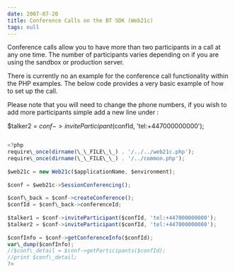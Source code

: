 ```yaml
---
date: 2007-07-20
title: Conference Calls on the BT SDK (Web21c)
tags: null
---
```

Conference calls allow you to have more than two participants in a call at any one time. The number of participants varies depending on if you are using the sandbox or production server.  
  
There is currently no an example for the conference call functionality within the PHP examples. The below code provides a very basic example of how to set up the call.  
  
Please note that you will need to change the phone numbers, if you wish to add more participants simple add a new line under :  
  
$talker2 = $conf->inviteParticipant($confId, 'tel:+447000000000');  
  
```js

<?php  
require\_once(dirname(\_\_FILE\_\_) . '/../../web21c.php');  
require\_once(dirname(\_\_FILE\_\_) . '/../common.php');  
  
$web21c = new Web21c($applicationName, $environment);  
  
$conf = $web21c->SessionConferencing();  
  
$conf\_back = $conf->createConference();  
$confId = $conf\_back->conferenceId;  
  
$talker1 = $conf->inviteParticipant($confId, 'tel:+447000000000');  
$talker2 = $conf->inviteParticipant($confId, 'tel:+447000000000');  
  
$confInfo = $conf->getConferenceInfo($confId);  
var\_dump($confInfo);  
//$conf\_detail = $conf->getParticipants($confId);  
//print $conf\_detail;  
?>  
```

        